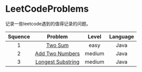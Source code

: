 # LeetCodeProblems
记录一些leetcode遇到的值得记录的问题。

| Squence | Problem  | Level  | Language  |
|:-------:|:--------:|:------:|:---------:|
|1|[Two Sum](https://github.com/Makichen/LeetCodeProblems/blob/master/JavaCode/TwoSum.java)|easy|Java|
|2|[Add Two Numbers](https://github.com/Makichen/LeetCodeProblems/blob/master/JavaCode/AddTwoNumbers.java)|medium|Java|
|3|[Longest Substring](https://github.com/Makichen/LeetCodeProblems/blob/master/JavaCode/LongestSubstring.java)|medium|Java|
